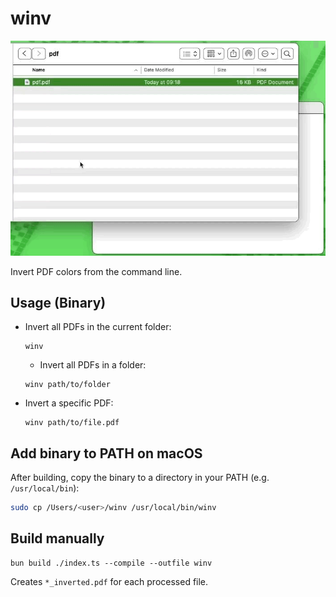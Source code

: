 # winv

![Demo](./demo.gif)

Invert PDF colors from the command line.

## Usage (Binary)

- Invert all PDFs in the current folder:
  ```
  winv
  ```

  - Invert all PDFs in a folder:
  ```
  winv path/to/folder
  ```

- Invert a specific PDF:
  ```
  winv path/to/file.pdf
  ```


## Add binary to PATH on macOS

After building, copy the binary to a directory in your PATH (e.g. `/usr/local/bin`):

```bash
sudo cp /Users/<user>/winv /usr/local/bin/winv
```


## Build manually

```
bun build ./index.ts --compile --outfile winv
```

Creates `*_inverted.pdf` for each processed file.